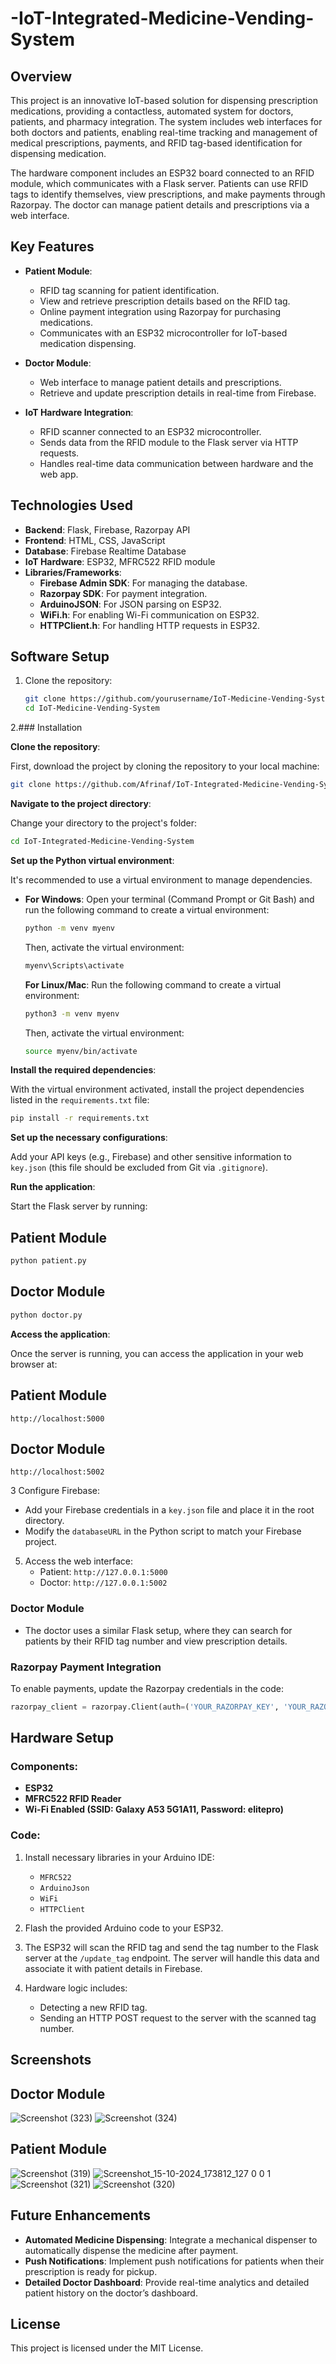 # -IoT-Integrated-Medicine-Vending-System

## Overview
This project is an innovative IoT-based solution for dispensing prescription medications, providing a contactless, automated system for doctors, patients, and pharmacy integration. The system includes web interfaces for both doctors and patients, enabling real-time tracking and management of medical prescriptions, payments, and RFID tag-based identification for dispensing medication.

The hardware component includes an ESP32 board connected to an RFID module, which communicates with a Flask server. Patients can use RFID tags to identify themselves, view prescriptions, and make payments through Razorpay. The doctor can manage patient details and prescriptions via a web interface.

## Key Features
- **Patient Module**:
  - RFID tag scanning for patient identification.
  - View and retrieve prescription details based on the RFID tag.
  - Online payment integration using Razorpay for purchasing medications.
  - Communicates with an ESP32 microcontroller for IoT-based medication dispensing.

- **Doctor Module**:
  - Web interface to manage patient details and prescriptions.
  - Retrieve and update prescription details in real-time from Firebase.

- **IoT Hardware Integration**:
  - RFID scanner connected to an ESP32 microcontroller.
  - Sends data from the RFID module to the Flask server via HTTP requests.
  - Handles real-time data communication between hardware and the web app.

## Technologies Used
- **Backend**: Flask, Firebase, Razorpay API
- **Frontend**: HTML, CSS, JavaScript
- **Database**: Firebase Realtime Database
- **IoT Hardware**: ESP32, MFRC522 RFID module
- **Libraries/Frameworks**:
  - **Firebase Admin SDK**: For managing the database.
  - **Razorpay SDK**: For payment integration.
  - **ArduinoJSON**: For JSON parsing on ESP32.
  - **WiFi.h**: For enabling Wi-Fi communication on ESP32.
  - **HTTPClient.h**: For handling HTTP requests in ESP32.

## Software Setup

1. Clone the repository:
   ```bash
   git clone https://github.com/yourusername/IoT-Medicine-Vending-System.git
   cd IoT-Medicine-Vending-System
   ```

2.### Installation

   **Clone the repository**:

   First, download the project by cloning the repository to your local machine:

   ```bash
   git clone https://github.com/Afrinaf/IoT-Integrated-Medicine-Vending-System.git
   ```

   **Navigate to the project directory**:

   Change your directory to the project's folder:

   ```bash
   cd IoT-Integrated-Medicine-Vending-System
   ```

   **Set up the Python virtual environment**:

   It's recommended to use a virtual environment to manage dependencies.

   - **For Windows**:
     Open your terminal (Command Prompt or Git Bash) and run the following command to create a virtual environment:

     ```bash
     python -m venv myenv
     ```

     Then, activate the virtual environment:

     ```bash
     myenv\Scripts\activate
     ```

     **For Linux/Mac**:
     Run the following command to create a virtual environment:

     ```bash
     python3 -m venv myenv
     ```

     Then, activate the virtual environment:

     ```bash
     source myenv/bin/activate
     ```

   **Install the required dependencies**:

   With the virtual environment activated, install the project dependencies listed in the `requirements.txt` file:

   ```bash
   pip install -r requirements.txt
   ```

   **Set up the necessary configurations**:

   Add your API keys (e.g., Firebase) and other sensitive information to `key.json` (this file should be excluded from Git via `.gitignore`).

   **Run the application**:

   Start the Flask server by running:
   ## Patient Module
   ```bash
   python patient.py 
   ```
   ## Doctor Module
   ```bash
   python doctor.py 
   ```
  **Access the application**:

   Once the server is running, you can access the application in your web browser at:
   ## Patient Module
   ```
   http://localhost:5000
   ```
   ## Doctor Module
   ```
   http://localhost:5002
   ```

3 Configure Firebase:
   - Add your Firebase credentials in a `key.json` file and place it in the root directory.
   - Modify the `databaseURL` in the Python script to match your Firebase project.

5. Access the web interface:
   - Patient: `http://127.0.0.1:5000`
   - Doctor: `http://127.0.0.1:5002`

### Doctor Module
- The doctor uses a similar Flask setup, where they can search for patients by their RFID tag number and view prescription details.
  
### Razorpay Payment Integration
To enable payments, update the Razorpay credentials in the code:
```python
razorpay_client = razorpay.Client(auth=('YOUR_RAZORPAY_KEY', 'YOUR_RAZORPAY_SECRET'))
```

## Hardware Setup

### Components:
- **ESP32**
- **MFRC522 RFID Reader**
- **Wi-Fi Enabled (SSID: Galaxy A53 5G1A11, Password: elitepro)**
  
### Code:
1. Install necessary libraries in your Arduino IDE:
   - `MFRC522`
   - `ArduinoJson`
   - `WiFi`
   - `HTTPClient`

2. Flash the provided Arduino code to your ESP32.

3. The ESP32 will scan the RFID tag and send the tag number to the Flask server at the `/update_tag` endpoint. The server will handle this data and associate it with patient details in Firebase.

4. Hardware logic includes:
   - Detecting a new RFID tag.
   - Sending an HTTP POST request to the server with the scanned tag number.

## Screenshots
## Doctor Module
![Screenshot (323)](https://github.com/user-attachments/assets/921aab2e-dbee-4aaa-acd9-aa34142468a4)
![Screenshot (324)](https://github.com/user-attachments/assets/adb78f3d-2395-45bc-87a0-79a786060450)


## Patient Module
![Screenshot (319)](https://github.com/user-attachments/assets/b255672b-7d25-46f5-ad72-83e02c122d08)
![Screenshot_15-10-2024_173812_127 0 0 1](https://github.com/user-attachments/assets/ec923b68-e820-4d16-828f-be5636c2c5b9)
![Screenshot (321)](https://github.com/user-attachments/assets/9480e680-5edf-42e8-9fa2-053be0d9b75e)
![Screenshot (320)](https://github.com/user-attachments/assets/d59c277d-29a6-4ea6-af91-a0aa85d00d39)



## Future Enhancements
- **Automated Medicine Dispensing**: Integrate a mechanical dispenser to automatically dispense the medicine after payment.
- **Push Notifications**: Implement push notifications for patients when their prescription is ready for pickup.
- **Detailed Doctor Dashboard**: Provide real-time analytics and detailed patient history on the doctor’s dashboard.
  

## License
This project is licensed under the MIT License.
